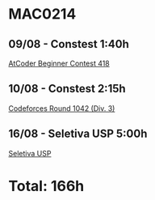 # MAC0214

## 09/08 - Constest 1:40h

[AtCoder Beginner Contest 418](https://atcoder.jp/contests/abc418)

## 10/08 - Constest 2:15h

[Codeforces Round 1042 (Div. 3)](https://codeforces.com/contest/2131)

## 16/08 - Seletiva USP 5:00h

[Seletiva USP](https://codeforces.com/gym/106039)

# Total: 166h
